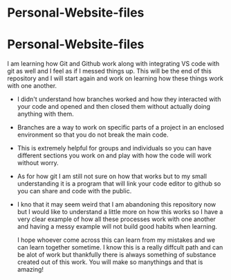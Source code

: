 # Personal-Website-files
# Personal-Website-files
I am learning how Git and Github work along with integrating VS code with git as well and I feel as if I messed things up.
This will be the end of this repository and I will start again and work on learning how these things work with one another.

* I didn't understand how branches worked and how they interacted with your code and opened and then closed them without actually doing anything with them. 
* Branches are a way to work on specific parts of a project in an enclosed environment so that you do not break the main code.
* This is extremely helpful for groups and individuals so you can have different sections you work on and play with how the code will work without worry. 
* As for how git I am still not sure on how that works but to my small understanding it is a program that will link your code editor to github so you can share and code
  with the public.
* I kno that it may seem weird that I am abandoning this repository now but I would like to understand a little more on how this works so I have a very clear example
  of how all these processes work with one another and having a messy example will not build good habits when learning.
  
  I hope whoever come across this can learn from my mistakes and we can learn together sometime. I know this is a really diffcult path and can be alot of work but
  thankfully there is always something of substance created out of this work. You will make so manythings and that is amazing!
